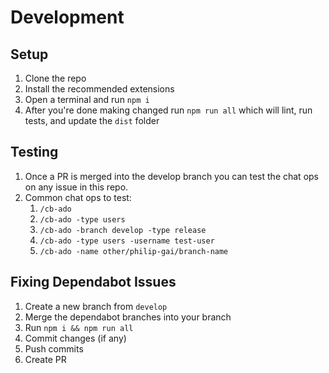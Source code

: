# Development

## Setup

1. Clone the repo
2. Install the recommended extensions
3. Open a terminal and run `npm i`
4. After you're done making changed run `npm run all` which will lint, run tests, and update the `dist` folder

## Testing

1. Once a PR is merged into the develop branch you can test the chat ops on any issue in this repo.
2. Common chat ops to test:
   1. `/cb-ado`
   2. `/cb-ado -type users`
   3. `/cb-ado -branch develop -type release`
   4. `/cb-ado -type users -username test-user`
   5. `/cb-ado -name other/philip-gai/branch-name`

## Fixing Dependabot Issues

1. Create a new branch from `develop`
2. Merge the dependabot branches into your branch
3. Run `npm i && npm run all`
4. Commit changes (if any)
5. Push commits
6. Create PR
